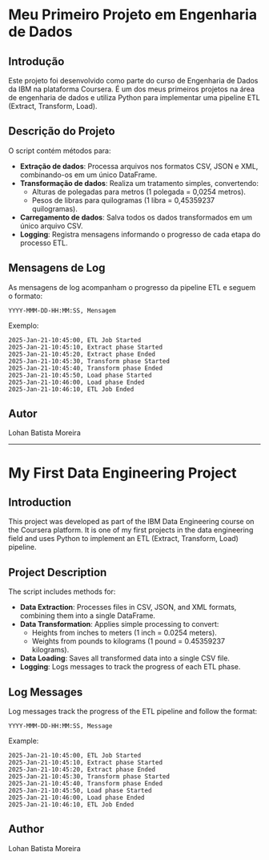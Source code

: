 # Meu Primeiro Projeto em Engenharia de Dados

## Introdução

Este projeto foi desenvolvido como parte do curso de Engenharia de Dados da IBM na plataforma Coursera. É um dos meus primeiros projetos na área de engenharia de dados e utiliza Python para implementar uma pipeline ETL (Extract, Transform, Load).

## Descrição do Projeto

O script contém métodos para:

- **Extração de dados**: Processa arquivos nos formatos CSV, JSON e XML, combinando-os em um único DataFrame.
- **Transformação de dados**: Realiza um tratamento simples, convertendo:
  - Alturas de polegadas para metros (1 polegada = 0,0254 metros).
  - Pesos de libras para quilogramas (1 libra = 0,45359237 quilogramas).
- **Carregamento de dados**: Salva todos os dados transformados em um único arquivo CSV.
- **Logging**: Registra mensagens informando o progresso de cada etapa do processo ETL.

## Mensagens de Log

As mensagens de log acompanham o progresso da pipeline ETL e seguem o formato:
```
YYYY-MMM-DD-HH:MM:SS, Mensagem
```
Exemplo:
```
2025-Jan-21-10:45:00, ETL Job Started
2025-Jan-21-10:45:10, Extract phase Started
2025-Jan-21-10:45:20, Extract phase Ended
2025-Jan-21-10:45:30, Transform phase Started
2025-Jan-21-10:45:40, Transform phase Ended
2025-Jan-21-10:45:50, Load phase Started
2025-Jan-21-10:46:00, Load phase Ended
2025-Jan-21-10:46:10, ETL Job Ended
```

## Autor
Lohan Batista Moreira

---

# My First Data Engineering Project

## Introduction

This project was developed as part of the IBM Data Engineering course on the Coursera platform. It is one of my first projects in the data engineering field and uses Python to implement an ETL (Extract, Transform, Load) pipeline.

## Project Description

The script includes methods for:

- **Data Extraction**: Processes files in CSV, JSON, and XML formats, combining them into a single DataFrame.
- **Data Transformation**: Applies simple processing to convert:
  - Heights from inches to meters (1 inch = 0.0254 meters).
  - Weights from pounds to kilograms (1 pound = 0.45359237 kilograms).
- **Data Loading**: Saves all transformed data into a single CSV file.
- **Logging**: Logs messages to track the progress of each ETL phase.

## Log Messages

Log messages track the progress of the ETL pipeline and follow the format:
```
YYYY-MMM-DD-HH:MM:SS, Message
```
Example:
```
2025-Jan-21-10:45:00, ETL Job Started
2025-Jan-21-10:45:10, Extract phase Started
2025-Jan-21-10:45:20, Extract phase Ended
2025-Jan-21-10:45:30, Transform phase Started
2025-Jan-21-10:45:40, Transform phase Ended
2025-Jan-21-10:45:50, Load phase Started
2025-Jan-21-10:46:00, Load phase Ended
2025-Jan-21-10:46:10, ETL Job Ended
```

## Author
Lohan Batista Moreira
